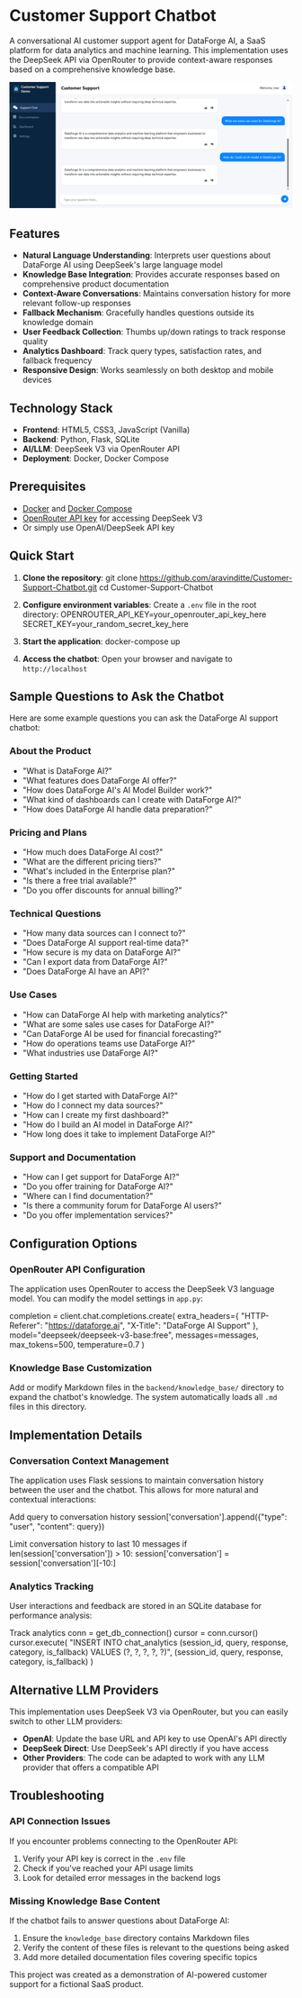 # Customer Support Chatbot

A conversational AI customer support agent for DataForge AI, a SaaS platform for data analytics and machine learning. This implementation uses the DeepSeek API via OpenRouter to provide context-aware responses based on a comprehensive knowledge base.

![DEMO](demo.png)

## Features

- **Natural Language Understanding**: Interprets user questions about DataForge AI using DeepSeek's large language model
- **Knowledge Base Integration**: Provides accurate responses based on comprehensive product documentation
- **Context-Aware Conversations**: Maintains conversation history for more relevant follow-up responses
- **Fallback Mechanism**: Gracefully handles questions outside its knowledge domain
- **User Feedback Collection**: Thumbs up/down ratings to track response quality
- **Analytics Dashboard**: Track query types, satisfaction rates, and fallback frequency
- **Responsive Design**: Works seamlessly on both desktop and mobile devices

## Technology Stack

- **Frontend**: HTML5, CSS3, JavaScript (Vanilla)
- **Backend**: Python, Flask, SQLite
- **AI/LLM**: DeepSeek V3 via OpenRouter API
- **Deployment**: Docker, Docker Compose

## Prerequisites

- [Docker](https://www.docker.com/get-started) and [Docker Compose](https://docs.docker.com/compose/install/)
- [OpenRouter API key](https://openrouter.ai/) for accessing DeepSeek V3
- Or simply use OpenAI/DeepSeek API key

## Quick Start

1. **Clone the repository**:
git clone https://github.com/aravinditte/Customer-Support-Chatbot.git
cd Customer-Support-Chatbot


2. **Configure environment variables**:
   Create a `.env` file in the root directory:
   OPENROUTER_API_KEY=your_openrouter_api_key_here
   SECRET_KEY=your_random_secret_key_here


3. **Start the application**:
   docker-compose up

4. **Access the chatbot**:
   Open your browser and navigate to `http://localhost`

## Sample Questions to Ask the Chatbot

   Here are some example questions you can ask the DataForge AI support chatbot:

### About the Product
- "What is DataForge AI?"
- "What features does DataForge AI offer?"
- "How does DataForge AI's AI Model Builder work?"
- "What kind of dashboards can I create with DataForge AI?"
- "How does DataForge AI handle data preparation?"

### Pricing and Plans
- "How much does DataForge AI cost?"
- "What are the different pricing tiers?"
- "What's included in the Enterprise plan?"
- "Is there a free trial available?"
- "Do you offer discounts for annual billing?"

### Technical Questions
- "How many data sources can I connect to?"
- "Does DataForge AI support real-time data?"
- "How secure is my data on DataForge AI?"
- "Can I export data from DataForge AI?"
- "Does DataForge AI have an API?"

### Use Cases
- "How can DataForge AI help with marketing analytics?"
- "What are some sales use cases for DataForge AI?"
- "Can DataForge AI be used for financial forecasting?"
- "How do operations teams use DataForge AI?"
- "What industries use DataForge AI?"

### Getting Started
- "How do I get started with DataForge AI?"
- "How do I connect my data sources?"
- "How can I create my first dashboard?"
- "How do I build an AI model in DataForge AI?"
- "How long does it take to implement DataForge AI?"

### Support and Documentation
- "How can I get support for DataForge AI?"
- "Do you offer training for DataForge AI?"
- "Where can I find documentation?"
- "Is there a community forum for DataForge AI users?"
- "Do you offer implementation services?"

## Configuration Options

### OpenRouter API Configuration

The application uses OpenRouter to access the DeepSeek V3 language model. You can modify the model settings in `app.py`:

   completion = client.chat.completions.create(
   extra_headers={
   "HTTP-Referer": "https://dataforge.ai",
   "X-Title": "DataForge AI Support"
   },
   model="deepseek/deepseek-v3-base:free",
   messages=messages,
   max_tokens=500,
   temperature=0.7
   )

### Knowledge Base Customization

Add or modify Markdown files in the `backend/knowledge_base/` directory to expand the chatbot's knowledge. The system automatically loads all `.md` files in this directory.

## Implementation Details

### Conversation Context Management

The application uses Flask sessions to maintain conversation history between the user and the chatbot. This allows for more natural and contextual interactions:

Add query to conversation history
session['conversation'].append({"type": "user", "content": query})

Limit conversation history to last 10 messages
if len(session['conversation']) > 10:
session['conversation'] = session['conversation'][-10:]


### Analytics Tracking

User interactions and feedback are stored in an SQLite database for performance analysis:

   Track analytics
      conn = get_db_connection()
      cursor = conn.cursor()
      cursor.execute(
      "INSERT INTO chat_analytics (session_id, query, response, category, is_fallback) VALUES (?, ?, ?, ?, ?)",
      (session_id, query, response, category, is_fallback)
      )

## Alternative LLM Providers

This implementation uses DeepSeek V3 via OpenRouter, but you can easily switch to other LLM providers:

- **OpenAI**: Update the base URL and API key to use OpenAI's API directly
- **DeepSeek Direct**: Use DeepSeek's API directly if you have access
- **Other Providers**: The code can be adapted to work with any LLM provider that offers a compatible API

## Troubleshooting

### API Connection Issues

If you encounter problems connecting to the OpenRouter API:

1. Verify your API key is correct in the `.env` file
2. Check if you've reached your API usage limits
3. Look for detailed error messages in the backend logs

### Missing Knowledge Base Content

If the chatbot fails to answer questions about DataForge AI:

1. Ensure the `knowledge_base` directory contains Markdown files
2. Verify the content of these files is relevant to the questions being asked
3. Add more detailed documentation files covering specific topics


This project was created as a demonstration of AI-powered customer support for a fictional SaaS product.